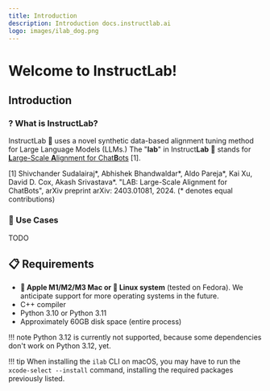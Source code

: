 ```yaml
---
title: Introduction
description: Introduction docs.instructlab.ai
logo: images/ilab_dog.png
---
```

# Welcome to InstructLab!

## Introduction

### ? What is InstructLab?
InstructLab 🐶 uses a novel synthetic data-based alignment tuning method for
Large Language Models (LLMs.) The "**lab**" in Instruct**Lab** 🐶 stands for
[**L**arge-Scale **A**lignment for Chat**B**ots](https://arxiv.org/abs/2403.01081) [1].

[1] Shivchander Sudalairaj*, Abhishek Bhandwaldar*, Aldo Pareja*, Kai Xu, David D.
Cox, Akash Srivastava*. "LAB: Large-Scale Alignment for ChatBots", arXiv preprint arXiv:
2403.01081, 2024. (* denotes equal contributions)

### 🔭 Use Cases

TODO

## 📋 Requirements

- **🍎 Apple M1/M2/M3 Mac or 🐧 Linux system** (tested on Fedora).
  We anticipate support for more operating systems in the future.
- C++ compiler
- Python 3.10 or Python 3.11
- Approximately 60GB disk space (entire process)

!!! note
    Python 3.12 is currently not supported, because some dependencies don't work on Python 3.12, yet.

!!! tip
    When installing the `ilab` CLI on macOS, you may have to run the `xcode-select --install` command, installing the required packages previously listed.

